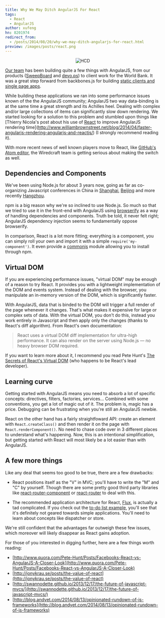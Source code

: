 ```yaml
---
title: Why We May Ditch AngularJS For React
tags:
  - React
  - AngularJS
author: xufeng
hn: 8201974
redirect_from:
  - /posts/2014/08/20/why-we-may-ditch-angularjs-for-react.html
preview: /images/posts/react.png
---
```


<p align='center'><img alt='HCD' src='http://wiredcraft.com/images/posts/react.png'/></p>

[Our team](http://wiredcraft.com) has been building quite a few things with AngularJS, from our products ([SweepBoard](http://sweepboard.com) and [devo.ps](http://devo.ps)) to client work for the World Bank. It was a great step forward from backbones.js for building [static clients and single page apps](http://devo.ps/blog/farewell-to-regular-web-development-approaches/).

<!--more-->

While building these applications we ran into some performance issues known of the the AngularJS community; AngularJS two way data-binding is at the same time a great strength and its Achilles heel. Dealing with complex and/or large collections of items can significantly slow down rendering. We started looking for a solution to this problem and stumbled upon things like [Thierry Nicola's post about his use of [React](http://facebook.github.io/react/) to improve AngularJS rendering time](http://www.williambrownstreet.net/blog/2014/04/faster-angularjs-rendering-angularjs-and-reactjs/) (I strongly recommend reading it).

With more recent news of well known players move to React, like [GitHub's Atom editor](http://blog.atom.io/2014/07/02/moving-atom-to-react.html), the Wiredcraft team is getting serious about making the switch as well.

## Dependencies and Components

We've been using Node.js for about 3 years now, going as far as co-organizing Javascript conferences in China in [Shanghai](http://2012.jsconf.cn/), [Beijing](http://2013.jsconf.cn) and more recently [Hangzhou](http://2014.jsconf.cn/).

npm is a big reason why we're so inclined to use Node.js. So much so that we tried to use it in the front-end with AngularJS using [browserify](http://browserify.org/) as a way of handling dependencies and components. Truth be told, it never felt right; AngularJS dependency injection seems to fundamentally oppose browserify.

In comparison, React is a lot more fitting; everything is a component, you can simply roll your own and import it with a simple `require('my-component')`. It even provide a [commonjs](http://facebook.github.io/react/docs/getting-started.html#want-commonjs) module allowing you to install through npm.

## Virtual DOM

If you are experiencing performance issues, "virtual DOM" may be enough of a reason to try React. It provides you with a lightweight implementation of the DOM and events system. Instead of dealing with the browser, you manipulate an in-memory version of the DOM, which is significantly faster.

With AngularJS, data that is binded to the DOM will trigger a full render of the page whenever it changes. That's what makes it expensive for large or complex sets of data. With the virtual DOM, you don't do this, instead you work entirely in Javascript and then apply only the changes (thanks to React's diff algorithm). From React's own documentation:

> React uses a virtual DOM diff implementation for ultra-high performance. It can also render on the server using Node.js — no heavy browser DOM required.

If you want to learn more about it, I recommend you read Pete Hunt's [The Secrets of React's Virtual DOM](http://fluentconf.com/fluent2014/public/schedule/detail/32395) (who happens to be React's lead developer).

## Learning curve

Getting started with AngularJS means you need to absorb a lot of specific concepts: directives, filters, factories, services... Combined with some conventions, you get a lot of magic out of it. The problem is, magic has a price. Debugging can be frustrating when you're still an AngularJS newbie.

React on the other hand has a fairly straightfoward API: create an element with `React.createClass()` and then render it on the page with `React.renderComponent()`. No need to chase code over in 3 different places to understand what's happening. Now, this is an intentional simplification, but getting started with React will most likely be a lot easier than with AngularJS.

## A few more things

Like any deal that seems too good to be true, there are a few drawbacks:

- React positions itself as the "V" in MVC; you'll have to write the "M" and "C" by yourself. Though there are some pretty good third party libraries like [react-router-component](https://github.com/andreypopp/react-router-component) or [react-router](https://github.com/rackt/react-router) to deal with this.

- The recommended application architecture for React, [Flux](http://facebook.github.io/react/docs/flux-overview.html), is actually a tad complicated. If you check out the [to-do list example](http://facebook.github.io/react/docs/flux-todo-list.html), you'll see that it's definitely not geared towards simple applications. You'll need to learn about concepts like dispatcher or store.

We're still confident that the advantages far outweigh these few issues, which moreover will likely disappear as React gains adoption.

For those of you interested in digging further, here are a few things worth reading:

* [http://www.quora.com/Pete-Hunt/Posts/Facebooks-React-vs-AngularJS-A-Closer-Look](http://www.quora.com/Pete-Hunt/Posts/Facebooks-React-vs-AngularJS-A-Closer-Look)
* [http://jonykrau.se/posts/the-value-of-react](http://jonykrau.se/posts/the-value-of-react)
* [http://swannodette.github.io/2013/12/17/the-future-of-javascript-mvcs/](http://swannodette.github.io/2013/12/17/the-future-of-javascript-mvcs/)
* [http://blog.andyet.com/2014/08/13/opinionated-rundown-of-js-frameworks](http://blog.andyet.com/2014/08/13/opinionated-rundown-of-js-frameworks)
